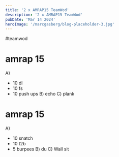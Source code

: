 ```yaml
---
title: '2 x AMRAP15 TeamWod'
description: '2 x AMRAP15 TeamWod'
pubDate: 'Mar 14 2024'
heroImage: '/marcgasberg/blog-placeholder-3.jpg'
---
```

#teamwod 
# amrap 15
A) 
- 10 dl
- 10 fs
- 10 push ups
B) echo
C) plank

# amrap 15
A) 
- 10 snatch
- 10 t2b
- 5 burpees
B) du
C) Wall sit
